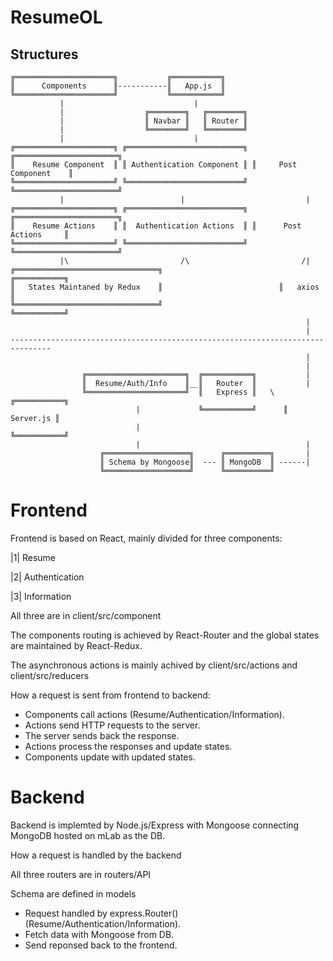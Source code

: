 # ResumeOL

## Structures

```
╔══════════════════════╗           ╔═══════════╗ 
║      Components      ║-----------║   App.js  ║
╚══════════════════════╝           ╚═══════════╝       
           |                             |
           |                  ╔════════╗   ╔════════╗                             
           |                  ║ Navbar ║   ║ Router ║                             
           |                  ╚════════╝   ╚════════╝                             
           |                             |           
╔══════════════════════╗ ╔══════════════════════════╗ ╔═══════════════════════╗  
║    Resume Component  ║ ║ Authentication Component ║ ║     Post Component    ║  
╚══════════════════════╝ ╚══════════════════════════╝ ╚═══════════════════════╝
           |                          |                           |
╔══════════════════════╗ ╔══════════════════════════╗ ╔═══════════════════════╗  
║    Resume Actions    ║ ║  Authentication Actions  ║ ║      Post Actions     ║  
╚══════════════════════╝ ╚══════════════════════════╝ ╚═══════════════════════╝
           |\                         /\                         /|        
╔════════════════════════════════╗                          ╔═══════════╗ 
║   States Maintaned by Redux    ║                          ║   axios   ║
╚════════════════════════════════╝                          ╚═══════════╝     
                                                                  |
                                                                  |
-------------------------------------------------------------------------------
                                                                  |
                                                                  |
                ╔══════════════════════╗  ╔═══════════╗           |  
                ║  Resume/Auth/Info    ║__║   Router  ║           | 
                ╚══════════════════════╝  ║   Express ║   \  ╔═══════════╗
                            |             ╚═══════════╝      ║ Server.js ║
                            |                                ╚═══════════╝
                            |                                     |
                    ╔═══════════════════╗      ╔══════════╗       |
                    ║ Schema by Mongoose║  --- ║ MongoDB  ║ ------| 
                    ╚═══════════════════╝      ╚══════════╝
```





# Frontend

Frontend is based on React, mainly divided for three components:

|1| Resume 

|2| Authentication

|3| Information

All three are in client/src/component

The components routing is achieved by React-Router and the global states are maintained by React-Redux.

The asynchronous actions is mainly achived by client/src/actions and client/src/reducers

How a request is sent from frontend to backend:
 
- Components call actions (Resume/Authentication/Information).
- Actions send HTTP requests to the server.
- The server sends back the response.
- Actions process the responses and update states.
- Components update with updated states.


# Backend

Backend is implemted by Node.js/Express with Mongoose connecting MongoDB hosted on mLab as the DB.

How a request is handled by the backend

All three routers are in routers/API

Schema are defined in models

- Request handled by express.Router() (Resume/Authentication/Information).
- Fetch data with Mongoose from DB.
- Send reponsed back to the frontend.
